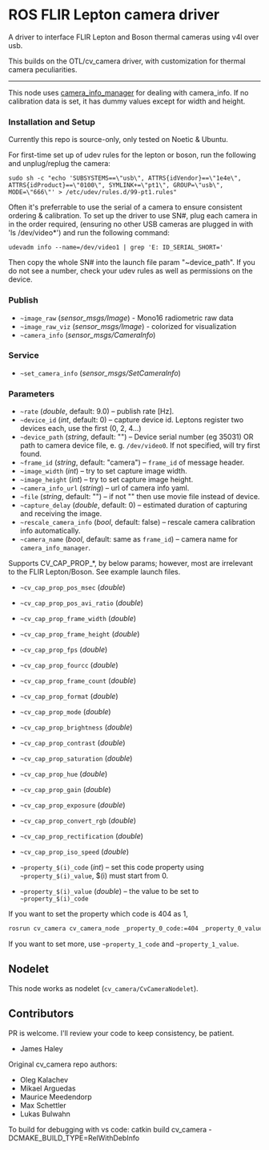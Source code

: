ROS FLIR Lepton camera driver
========================

A driver to interface FLIR Lepton and Boson thermal cameras using v4l over usb.

This builds on the OTL/cv_camera driver, with customization for thermal camera peculiarities.

------------------

This node uses [camera_info_manager](http://wiki.ros.org/camera_info_manager) for dealing with camera_info.
If no calibration data is set, it has dummy values except for width and height.

### Installation and Setup

Currently this repo is source-only, only tested on Noetic & Ubuntu.

For first-time set up of udev rules for the lepton or boson, run the following and unplug/replug the camera:

```
sudo sh -c "echo 'SUBSYSTEMS==\"usb\", ATTRS{idVendor}==\"1e4e\", ATTRS{idProduct}==\"0100\", SYMLINK+=\"pt1\", GROUP=\"usb\", MODE=\"666\"' > /etc/udev/rules.d/99-pt1.rules"
```

Often it's preferrable to use the serial of a camera to ensure consistent ordering & calibration. To set up the driver to use SN#, plug each camera in in the order required, (ensuring no other USB cameras are plugged in with 'ls /dev/video*') and run the following command: 

```
udevadm info --name=/dev/video1 | grep 'E: ID_SERIAL_SHORT='
```

Then copy the whole SN# into the launch file param "~device_path". If you do not see a number, check your udev rules as well as permissions on the device.

### Publish

* `~image_raw` (*sensor_msgs/Image*) - Mono16 radiometric raw data
* `~image_raw_viz` (*sensor_msgs/Image*) - colorized for visualization
* `~camera_info` (*sensor_msgs/CameraInfo*)

### Service

* `~set_camera_info` (*sensor_msgs/SetCameraInfo*)

### Parameters

* `~rate` (*double*, default: 9.0) – publish rate [Hz].
* `~device_id` (*int*, default: 0) – capture device id. Leptons register two devices each, use the first (0, 2, 4...)
* `~device_path` (*string*, default: "") – Device serial number (eg 35031) OR path to camera device file, e. g. `/dev/video0`. If not specified, will try first found. 
* `~frame_id` (*string*, default: "camera") – `frame_id` of message header.
* `~image_width` (*int*) – try to set capture image width.
* `~image_height` (*int*) – try to set capture image height.
* `~camera_info_url` (*string*) – url of camera info yaml.
* `~file` (*string*, default: "") – if not "" then use movie file instead of device.
* `~capture_delay` (*double*, default: 0) – estimated duration of capturing and receiving the image.
* `~rescale_camera_info` (*bool*, default: false) – rescale camera calibration info automatically.
* `~camera_name` (*bool*, default: same as `frame_id`) – camera name for `camera_info_manager`.

Supports CV_CAP_PROP_*, by below params; however, most are irrelevant to the FLIR Lepton/Boson. See example launch files.

* `~cv_cap_prop_pos_msec` (*double*)
* `~cv_cap_prop_pos_avi_ratio` (*double*)
* `~cv_cap_prop_frame_width` (*double*)
* `~cv_cap_prop_frame_height` (*double*)
* `~cv_cap_prop_fps` (*double*)
* `~cv_cap_prop_fourcc` (*double*)
* `~cv_cap_prop_frame_count` (*double*)
* `~cv_cap_prop_format` (*double*)
* `~cv_cap_prop_mode` (*double*)
* `~cv_cap_prop_brightness` (*double*)
* `~cv_cap_prop_contrast` (*double*)
* `~cv_cap_prop_saturation` (*double*)
* `~cv_cap_prop_hue` (*double*)
* `~cv_cap_prop_gain` (*double*)
* `~cv_cap_prop_exposure` (*double*)
* `~cv_cap_prop_convert_rgb` (*double*)
* `~cv_cap_prop_rectification` (*double*)
* `~cv_cap_prop_iso_speed` (*double*)

* `~property_$(i)_code` (*int*) – set this code property using `~property_$(i)_value`, $(i) must start from 0.
* `~property_$(i)_value` (*double*) – the value to be set to `~property_$(i)_code`

If you want to set the property which code is 404 as 1,

```bash
rosrun cv_camera cv_camera_node _property_0_code:=404 _property_0_value:=1
```

If you want to set more, use `~property_1_code` and `~property_1_value`.

Nodelet
-------------------

This node works as nodelet (`cv_camera/CvCameraNodelet`).

Contributors
--------------------

PR is welcome. I'll review your code to keep consistency, be patient.

* James Haley

Original cv_camera repo authors: 

* Oleg Kalachev
* Mikael Arguedas
* Maurice Meedendorp
* Max Schettler
* Lukas Bulwahn

To build for debugging with vs code:
catkin build cv_camera -DCMAKE_BUILD_TYPE=RelWithDebInfo